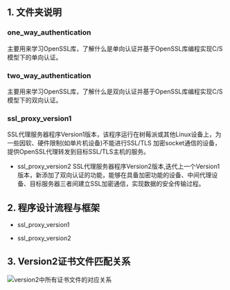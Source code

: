 ## 1. 文件夹说明 
### one_way_authentication

主要用来学习OpenSSL库，了解什么是单向认证并基于OpenSSL库编程实现C/S模型下的单向认证。

### two_way_authentication
	
主要用来学习OpenSSL库，了解什么是双向认证并基于OpenSSL库编程实现C/S模型下的双向认证。


### ssl_proxy_version1
	
  SSL代理服务器程序Version1版本，该程序运行在树莓派或其他Linux设备上，为一些因软、硬件限制(如单片机设备)不能进行SSL/TLS 加密socket通信的设备，提供OpenSSL代理转发到目标SSL/TLS主机的服务。

- ssl_proxy_version2
	SSL代理服务器程序Version2版本,迭代上一个Version1版本，新添加了双向认证的功能，能够在具备加密功能的设备、中间代理设备、目标服务器三者间建立SSL加密通信，实现数据的安全传输过程。

## 2. 程序设计流程与框架
- ssl_proxy_version1


- ssl_proxy_version2
## 3. Version2证书文件匹配关系
![version2中所有证书文件的对应关系](https://images.gitee.com/uploads/images/2020/0819/203738_ef610e12_5112813.jpeg "Version2_cert.jpg")
